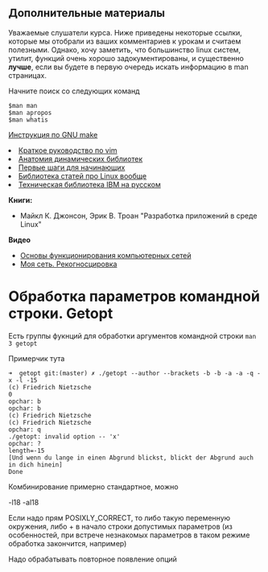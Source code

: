 ## Дополнительные материалы

Уважаемые слушатели курса. Ниже приведены некоторые ссылки, которые мы отобрали из ваших комментариев к урокам и считаем полезными. Однако, хочу заметить, что большинство linux систем, утилит, функций очень хорошо задокументированы, и существенно **лучше**, если вы будете в первую очередь искать информацию в man страницах.

Начните поиск со следующих команд

    $man man
    $man apropos
    $man whatis


<a href="http://rus-linux.net/nlib.php?name=/MyLDP/algol/gnu_make/gnu_make_3-79_russian_manual.html" rel="nofollow noopener noreferrer" title="Link: http://rus-linux.net/nlib.php?name=/MyLDP/algol/gnu_make/gnu_make_3-79_russian_manual.html" target="_blank">Инструкция по GNU make</a></li><li><a href="https://ru.wikibooks.org/wiki/Vim" rel="nofollow noopener noreferrer" target="_blank">Краткое руководство по vim</a></li><li><a href="http://www.ibm.com/developerworks/ru/library/l-dynamic-libraries/" rel="nofollow noopener noreferrer" target="_blank">Анатомия динамических библиотек</a></li><li><a href="http://www.firststeps.ru/linux" rel="nofollow noopener noreferrer" title="Link: http://www.firststeps.ru/linux" target="_blank">Первые шаги для начинающих</a></li><li><a href="http://www.linuxlib.ru/" rel="nofollow noopener noreferrer" title="Link: http://www.linuxlib.ru/" target="_blank">Библиотека статей про Linux вообще</a></li><li><a href="https://www.ibm.com/developerworks/ru/views/global/libraryview.jsp" rel="nofollow noopener noreferrer" title="Link: https://www.ibm.com/developerworks/ru/views/global/libraryview.jsp" target="_blank">Техническая библиотека IBM на русском</a></li></ul><p><b>Книги:</b><br></p><ul><li><b></b>Майкл К. Джонсон, Эрик В. Троан "Разработка приложений в среде Linux" <b><br></b></li></ul><p><b>Видео</b></p><ul><li><a href="https://www.youtube.com/watch?v=BJSITWkSDQg" rel="nofollow noopener noreferrer" target="_blank">Основы функционирования компьютерных сетей</a><br></li><li><span><a href="https://www.youtube.com/watch?v=oVCrpOznlrE" rel="nofollow noopener noreferrer" title="Link: https://www.youtube.com/watch?v=oVCrpOznlrE" target="_blank">Моя сеть. Рекогносцировка</a></span></li></ul></div></span>



# Обработка параметров командной строки. Getopt

Есть группы фукнций для обработки аргументов командной строки `man 3 getopt`

Примерчик тута

    ➜  getopt git:(master) ✗ ./getopt --author --brackets -b -b -a -a -q -x -l -15
    (c) Friedrich Nietzsche
    0
    opchar: b
    opchar: b
    (c) Friedrich Nietzsche
    (c) Friedrich Nietzsche
    opchar: q
    ./getopt: invalid option -- 'x'
    opchar: ?
    length=-15
    [Und wenn du lange in einen Abgrund blickst, blickt der Abgrund auch in dich hinein]
    Done

Комбинирование примерно стандартное, можно 

-l18
-al18

Если надо прям POSIXLY_CORRECT, то либо такую переменную окружения, либо + в начало строки допустимых параметров (из особенностей, при встрече незнакомых параметров в таком режиме обработка закончится, например)

Надо обрабатывать повторное появление опций

